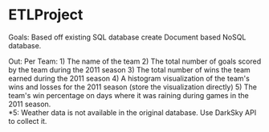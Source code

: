 # ETLProject

Goals:
  Based off existing SQL database create Document based NoSQL database.

Out:
  Per Team:
    1) The name of the team 
    2) The total number of goals scored by the team during the 2011 season
    3) The total number of wins the team earned during the 2011 season
    4) A histogram visualization of the team's wins and losses for the 2011 season (store the visualization directly)
    5) The team's win percentage on days where it was raining during games in the 2011 season.  
  *5: Weather data is not available in the original database. Use DarkSky API to collect it.
